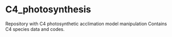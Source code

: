 # C4_photosynthesis
Repository with C4 photosynthetic acclimation model manipulation 
Contains C4 species data and codes. 
